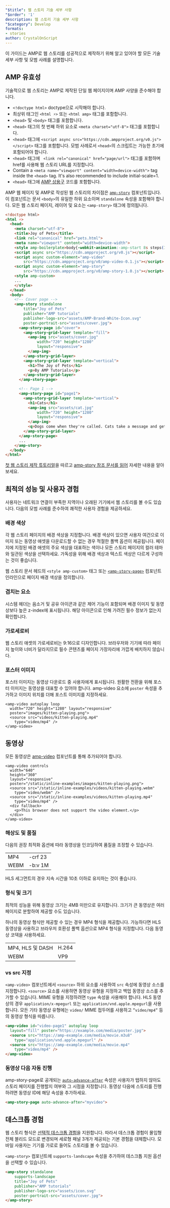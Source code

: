 ```yaml
---
"$title": 웹 스토리 기술 세부 사항
"$order": '1'
description: 웹 스토리 기술 세부 사항
"$category": Develop
formats:
- stories
author: CrystalOnScript
---
```


이 가이드는 AMP로 웹 스토리를 성공적으로 제작하기 위해 알고 있어야 할 모든 기술 세부 사항 및 모범 사례를 설명합니다.

## AMP 유효성

기술적으로 웹 스토리는 AMP로 제작된 단일 웹 페이지이며 AMP 사양을 준수해야 합니다.

- `<!doctype html>` doctype으로 시작해야 합니다.
- 최상위 태그인 `<html ⚡>` 또는 `<html amp>` 태그를 포함합니다.
- `<head>` 및 `<body>` 태그를 포함합니다.
- `<head>` 태그의 첫 번째 하위 요소로 `<meta charset="utf-8">` 태그를 포함합니다.
- `<head>` 태그에 `<script async src="https://cdn.ampproject.org/v0.js"></script>` 태그를 포함합니다. 모범 사례로서 `<head>`의 스크립트는 가능한 초기에 포함되어야 합니다.
- `<head>` 태그에 ` <link rel="canonical" href="page/url">` 태그를 포함하며 href를 사용해 웹 스토리 URL를 지정합니다.
- Contain a `<meta name="viewport" content="width=device-width">` tag inside the `<head>` tag. It's also recommended to include initial-scale=1.
- `<head>` 태그에 [AMP 상용구](https://amp.dev/documentation/guides-and-tutorials/learn/spec/amp-boilerplate/?format=websites) 코드를 포함합니다.

AMP 웹 페이지 및 AMP로 작성된 웹 스토리의 차이점은 [`amp-story`](https://amp.dev/documentation/components/amp-story/?format=stories) 컴포넌트입니다. 이 컴포넌트는 문서 `<body>`의 유일한 하위 요소이며 `standalone` 속성을 포함해야 합니다. 모든 웹 스토리 페이지, 레이어 및 요소는 `<amp-story>` 태그에 정의됩니다.

```html
<!doctype html>
<html ⚡>
  <head>
    <meta charset="utf-8">
    <title>Joy of Pets</title>
    <link rel="canonical" href="pets.html">
    <meta name="viewport" content="width=device-width">
    <style amp-boilerplate>body{-webkit-animation:-amp-start 8s steps(1,end) 0s 1 normal both;-moz-animation:-amp-start 8s steps(1,end) 0s 1 normal both;-ms-animation:-amp-start 8s steps(1,end) 0s 1 normal both;animation:-amp-start 8s steps(1,end) 0s 1 normal both}@-webkit-keyframes -amp-start{from{visibility:hidden}to{visibility:visible}}@-moz-keyframes -amp-start{from{visibility:hidden}to{visibility:visible}}@-ms-keyframes -amp-start{from{visibility:hidden}to{visibility:visible}}@-o-keyframes -amp-start{from{visibility:hidden}to{visibility:visible}}@keyframes -amp-start{from{visibility:hidden}to{visibility:visible}}</style><noscript><style amp-boilerplate>body{-webkit-animation:none;-moz-animation:none;-ms-animation:none;animation:none}</style></noscript>
    <script async src="https://cdn.ampproject.org/v0.js"></script>
    <script async custom-element="amp-video"
        src="https://cdn.ampproject.org/v0/amp-video-0.1.js"></script>
    <script async custom-element="amp-story"
        src="https://cdn.ampproject.org/v0/amp-story-1.0.js"></script>
    <style amp-custom>
    ...
    </style>
  </head>
  <body>
    <!-- Cover page -->
    <amp-story standalone
        title="Joy of Pets"
        publisher="AMP tutorials"
        publisher-logo-src="assets/AMP-Brand-White-Icon.svg"
        poster-portrait-src="assets/cover.jpg">
      <amp-story-page id="cover">
        <amp-story-grid-layer template="fill">
          <amp-img src="assets/cover.jpg"
              width="720" height="1280"
              layout="responsive">
          </amp-img>
        </amp-story-grid-layer>
        <amp-story-grid-layer template="vertical">
          <h1>The Joy of Pets</h1>
          <p>By AMP Tutorials</p>
        </amp-story-grid-layer>
      </amp-story-page>

      <!-- Page 1 -->
      <amp-story-page id="page1">
        <amp-story-grid-layer template="vertical">
          <h1>Cats</h1>
          <amp-img src="assets/cat.jpg"
              width="720" height="1280"
              layout="responsive">
          </amp-img>
          <q>Dogs come when they're called. Cats take a message and get back to you. --Mary Bly</q>
        </amp-story-grid-layer>
      </amp-story-page>
      ...
    </amp-story>
  </body>
</html>
```

[첫 웹 스토리 제작 튜토리얼](../start/visual_story/?format=stories)을 따르고 [amp-story 참조 문서를 읽어](../../components/reference/amp-story/?format=stories) 자세한 내용을 알아보세요.

## 최적의 성능 및 사용자 경험

사용자는 네트워크 연결이 부족한 지역이나 오래된 기기에서 웹 스토리를 볼 수도 있습니다. 다음의 모범 사례를 준수하여 쾌적한 사용자 경험을 제공하세요.

### 배경 색상

각 웹 스토리 페이지의 배경 색상을 지정합니다. 배경 색상이 있으면 사용자 여건으로 이미지 또는 동영상 애셋을 다운로드할 수 없는 경우 적절한 폴백 옵션이 제공됩니다. 페이지에 지정된 배경 애셋의 주요 색상을 대표하는 색이나 모든 스토리 페이지의 컬러 테마와 일관된 색상을 선택하세요. 가독성을 위해 배경 색상과 텍스트 색상은 다르게 구성하는 것이 좋습니다.

웹 스토리 문서 헤드의 `<style amp-custom>` 태그 또는 [`<amp-story-page>`](https://amp.dev/documentation/components/amp-story-page/?format=stories) 컴포넌트 인라인으로 페이지 배경 색상을 정의합니다.

### 겹치는 요소

시스템 헤더는 음소거 및 공유 아이콘과 같은 제어 기능이 포함되며 배경 이미지 및 동영상보다 높은 z-index에 표시됩니다. 해당 아이콘으로 인해 가려진 필수 정보가 없는지 확인합니다.

### 가로세로비

웹 스토리 애셋의 가로세로비는 9:16으로 디자인합니다. 브라우저와 기기에 따라 페이지 높이와 너비가 달라지므로 필수 콘텐츠를 페이지 가장자리에 가깝게 배치하지 않습니다.

### 포스터 이미지

포스터 이미지는 동영상 다운로드 중 사용자에게 표시됩니다. 원활한 전환을 위해 포스터 이미지는 동영상을 대표할 수 있어야 합니다. amp-video 요소에 `poster` 속성을 추가하고 이미지 위치를 더해 포스트 이미지를 지정하세요.

```
<amp-video autoplay loop
  width="720" height="1280" layout="responsive"
  poster="images/kitten-playing.png">
  <source src="videos/kitten-playing.mp4"
    type="video/mp4" />
</amp-video>
```

## 동영상

모든 동영상은 [amp-video](https://amp.dev/documentation/components/amp-video/?format=stories) 컴포넌트를 통해 추가되어야 합니다.

```
<amp-video controls
  width="640"
  height="360"
  layout="responsive"
  poster="/static/inline-examples/images/kitten-playing.png">
  <source src="/static/inline-examples/videos/kitten-playing.webm"
    type="video/webm" />
  <source src="/static/inline-examples/videos/kitten-playing.mp4"
    type="video/mp4" />
  <div fallback>
    <p>This browser does not support the video element.</p>
  </div>
</amp-video>
```

### 해상도 및 품질

다음의 권장 최적화 옵션에 따라 동영상을 인코딩하여 품질을 조정할 수 있습니다.

<table>
  <tr>
   <td>MP4</td>
   <td>-crf 23</td>
  </tr>
  <tr>
   <td>WEBM</td>
   <td>-b:v 1M</td>
  </tr>
</table>

HLS 세그먼트의 경우 지속 시간을 10초 이하로 유지하는 것이 좋습니다.

### 형식 및 크기

최적의 성능을 위해 동영상 크기는 4MB 미만으로 유지합니다. 크기가 큰 동영상은 여러 페이지로 분할하여 제공할 수도 있습니다.

하나의 동영상 형식만 제공할 수 있는 경우 MP4 형식을 제공합니다. 가능하다면 HLS 동영상을 사용하고 브라우저 호환성 폴백 옵션으로 MP4 형식을 지정합니다. 다음 동영상 코덱을 사용하세요.

<table>
  <tr>
   <td>MP4, HLS 및 DASH</td>
   <td>H.264</td>
  </tr>
  <tr>
   <td>WEBM</td>
   <td>VP9</td>
  </tr>
</table>

### <source> vs src 지정</source>

`<amp-video>` 컴포넌트에서 `<source>` 하위 요소를 사용하여 `src` 속성에 동영상 소스를 지정합니다.  `<source>` 요소를 사용하면 동영상 유형을 지정하고 백업 동영상 소스를 추가할 수 있습니다. MIME 유형을 지정하려면 `type` 속성을 사용해야 합니다. HLS 동영상의 경우 `application/x-mpegurl` 또는 `application/vnd.apple.mpegurl`을 사용합니다. 모든 기타 동영상 유형에는 `video/` MIME 접두어를 사용하고 `”video/mp4”` 등의 동영상 형식을 따릅니다.

```html
<amp-video id="video-page1" autoplay loop
  layout="fill" poster="https://example.com/media/poster.jpg">
  <source src="https://amp-example.com/media/movie.m3u8"
    type="application/vnd.apple.mpegurl" />
  <source src="https://amp-example.com/media/movie.mp4"
    type="video/mp4" />
</amp-video>
```

### 동영상 다음 자동 진행

amp-story-page로 공개되는 [`auto-advance-after`](https://amp.dev/documentation/components/amp-story-page/?format=stories#auto-advance-after-%5Boptional%5D) 속성은 사용자가 탭하지 않아도 스토리 페이지를 진행할지 여부와 그 시점을 지정합니다. 동영상 다음에 스토리를 진행하려면 동영상 ID에 해당 속성을 추가하세요.

```html
<amp-story-page auto-advance-after="myvideo">
```

## 데스크톱 경험

웹 스토리 형식은 [선택적 데스크톱 경험](https://github.com/ampproject/amphtml/blob/master/extensions/amp-story/amp-story.md#landscape-orientation-and-full-bleed-desktop-experience-opt-in)을 지원합니다. 따라서 데스크톱 경험이 몰입형 전체 블리드 모드로 변경되며 세로형 패널 3개가 제공되는 기본 경험을 대체합니다. 모바일 사용자는 기기를 가로로 들어도 스토리를 볼 수 있습니다.

`<amp-story>` 컴포넌트에 `supports-landscape` 속성을 추가하여 데스크톱 지원 옵션을 선택할 수 있습니다.

```html
<amp-story standalone
    supports-landscape
    title="Joy of Pets"
    publisher="AMP tutorials"
    publisher-logo-src="assets/icon.svg"
    poster-portrait-src="assets/cover.jpg">
</amp-story>
```
